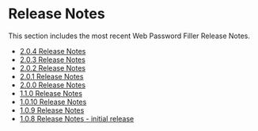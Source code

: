 [title]: # (Release Notes)
[tags]: # (web password filler)
[priority]: # (30000)
# Release Notes

This section includes the most recent Web Password Filler Release Notes.

* [2.0.4 Release Notes](2.0.4.md)
* [2.0.3 Release Notes](2.0.3.md)
* [2.0.2 Release Notes](2.0.2.md)
* [2.0.1 Release Notes](2.0.1.md)
* [2.0.0 Release Notes](2.0.0.md)
* [1.1.0 Release Notes](1.1.0.md)
* [1.0.10 Release Notes](1.0.10.md)
* [1.0.9 Release Notes](1.0.9.md)
* [1.0.8 Release Notes - initial release](1.0.8.md)
